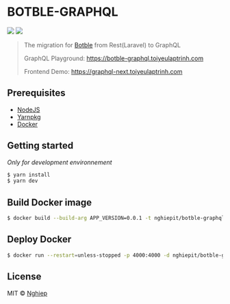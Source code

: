 # BOTBLE-GRAPHQL

[![](https://img.shields.io/docker/pulls/nghiepit/botble-graphql?label=botble-graphql&style=flat-square)](https://hub.docker.com/r/nghiepit/botble-graphql)
[![](https://images.microbadger.com/badges/version/nghiepit/botble-graphql.svg)](https://hub.docker.com/r/nghiepit/botble-graphql)

> The migration for [Botble](https://botble.toiyeulaptrinh.com) from Rest(Laravel) to GraphQL
>
> GraphQL Playground: https://botble-graphql.toiyeulaptrinh.com
>
> Frontend Demo: https://graphql-next.toiyeulaptrinh.com

## Prerequisites

- [NodeJS](https://nodejs.org)
- [Yarnpkg](https://yarnpkg.com)
- [Docker](https://docker.com)

## Getting started

_Only for development environnement_

```bash
$ yarn install
$ yarn dev
```

## Build Docker image

```bash
$ docker build --build-arg APP_VERSION=0.0.1 -t nghiepit/botble-graphql .
```

## Deploy Docker

```bash
$ docker run --restart=unless-stopped -p 4000:4000 -d nghiepit/botble-graphql
```

## License

MIT © [Nghiep](https://nghiepit.dev)
